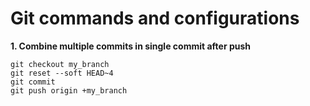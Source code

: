 # Git commands and configurations

**1. Combine multiple commits in single commit after push**
```shell
git checkout my_branch
git reset --soft HEAD~4
git commit
git push origin +my_branch
```
